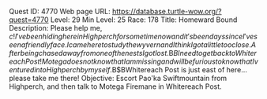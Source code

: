 Quest ID: 4770
Web page URL: https://database.turtle-wow.org/?quest=4770
Level: 29
Min Level: 25
Race: 178
Title: Homeward Bound
Description: Please help me, $c! I've been hiding here in Highperch for some time now and it's been days since I've seen a friendly face. I came here to study the wyvern and I think I got a little too close. After being chased away from one of the nests I got lost.$B$BI need to get back to Whitereach Post! Motega does not know that I am missing and will be furious to know that I ventured into Highperch by myself.$B$BWhitereach Post is just east of here... please take me there!
Objective: Escort Pao'ka Swiftmountain from Highperch, and then talk to Motega Firemane in Whitereach Post.
